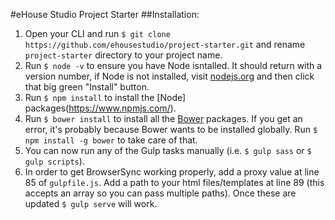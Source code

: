 #eHouse Studio Project Starter
##Installation:
1. Open your CLI and run `$ git clone https://github.com/ehousestudio/project-starter.git` and rename `project-starter` directory to your project name.
2. Run `$ node -v` to ensure you have Node isntalled. It should return with a version number, if Node is not installed, visit [nodejs.org](http://nodejs.org) and then click that big green "Install" button.
3. Run `$ npm install` to install the [Node] packages(https://www.npmjs.com/).
4. Run `$ bower install` to install all the [Bower](http://bower.io/) packages. If you get an error, it's probably because Bower wants to be installed globally. Run `$ npm install -g bower` to take care of that.
5. You can now run any of the Gulp tasks manually (i.e. `$ gulp sass` or `$ gulp scripts`).
6. In order to get BrowserSync working properly, add a proxy value at line 85 of `gulpfile.js`. Add a path to your html files/templates at line 89 (this accepts an array so you can pass multiple paths). Once these are updated `$ gulp serve` will work.